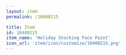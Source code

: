 ```yaml
---
layout: item
permalink: /10400215

title: Item
id: 10400215
item_name: 'Holiday Stocking Face Paint'
icon_url: 'item/icon/customize/10400215.png'
---
```

